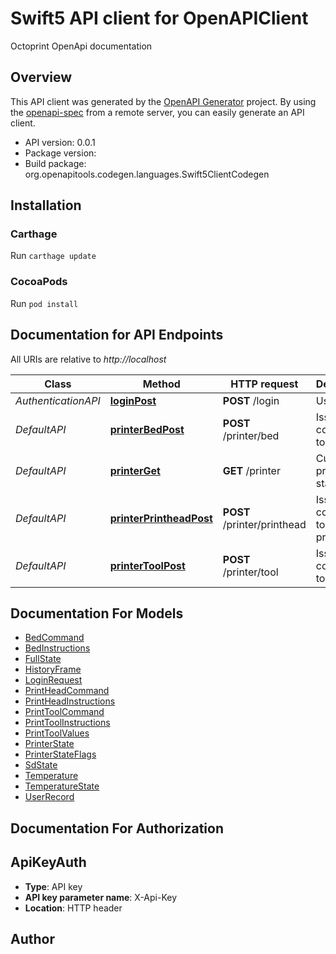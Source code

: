 # Swift5 API client for OpenAPIClient

Octoprint OpenApi documentation

## Overview
This API client was generated by the [OpenAPI Generator](https://openapi-generator.tech) project.  By using the [openapi-spec](https://github.com/OAI/OpenAPI-Specification) from a remote server, you can easily generate an API client.

- API version: 0.0.1
- Package version: 
- Build package: org.openapitools.codegen.languages.Swift5ClientCodegen

## Installation

### Carthage

Run `carthage update`

### CocoaPods

Run `pod install`

## Documentation for API Endpoints

All URIs are relative to *http://localhost*

Class | Method | HTTP request | Description
------------ | ------------- | ------------- | -------------
*AuthenticationAPI* | [**loginPost**](docs/AuthenticationAPI.md#loginpost) | **POST** /login | User login
*DefaultAPI* | [**printerBedPost**](docs/DefaultAPI.md#printerbedpost) | **POST** /printer/bed | Issue command to bed
*DefaultAPI* | [**printerGet**](docs/DefaultAPI.md#printerget) | **GET** /printer | Current printer state
*DefaultAPI* | [**printerPrintheadPost**](docs/DefaultAPI.md#printerprintheadpost) | **POST** /printer/printhead | Issue command to printhead
*DefaultAPI* | [**printerToolPost**](docs/DefaultAPI.md#printertoolpost) | **POST** /printer/tool | Issue command to tool


## Documentation For Models

 - [BedCommand](docs/BedCommand.md)
 - [BedInstructions](docs/BedInstructions.md)
 - [FullState](docs/FullState.md)
 - [HistoryFrame](docs/HistoryFrame.md)
 - [LoginRequest](docs/LoginRequest.md)
 - [PrintHeadCommand](docs/PrintHeadCommand.md)
 - [PrintHeadInstructions](docs/PrintHeadInstructions.md)
 - [PrintToolCommand](docs/PrintToolCommand.md)
 - [PrintToolInstructions](docs/PrintToolInstructions.md)
 - [PrintToolValues](docs/PrintToolValues.md)
 - [PrinterState](docs/PrinterState.md)
 - [PrinterStateFlags](docs/PrinterStateFlags.md)
 - [SdState](docs/SdState.md)
 - [Temperature](docs/Temperature.md)
 - [TemperatureState](docs/TemperatureState.md)
 - [UserRecord](docs/UserRecord.md)


## Documentation For Authorization


## ApiKeyAuth

- **Type**: API key
- **API key parameter name**: X-Api-Key
- **Location**: HTTP header


## Author



